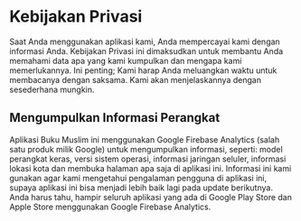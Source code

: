 # Kebijakan Privasi

Saat Anda menggunakan aplikasi kami, Anda mempercayai kami dengan informasi Anda. Kebijakan Privasi ini dimaksudkan untuk membantu Anda memahami data apa yang kami kumpulkan dan mengapa kami memerlukannya. Ini penting; Kami harap Anda meluangkan waktu untuk membacanya dengan saksama. Kami akan menjelaskannya dengan sesederhana mungkin.

## Mengumpulkan Informasi Perangkat

Aplikasi Buku Muslim ini menggunakan Google Firebase Analytics (salah satu produk milik Google) untuk mengumpulkan informasi, seperti: model perangkat keras, versi sistem operasi, informasi jaringan seluler, informasi lokasi kota dan membuka halaman apa saja di aplikasi ini. Informasi ini kami gunakan agar kami mengetahui pengalaman pengguna di aplikasi ini, supaya aplikasi ini bisa menjadi lebih baik lagi pada update berikutnya. Anda harus tahu, hampir seluruh aplikasi yang ada di Google Play Store dan Apple Store menggunakan Google Firebase Analytics.
